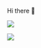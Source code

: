 Hi there 👋



![](https://komarev.com/ghpvc/?username=chandanravic)

![](https://komarev.com/ghpvc/?username=chandanravic&style=flat-square)

